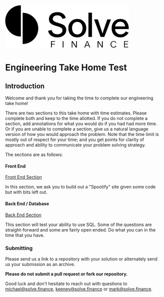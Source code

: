 # ![solve-logo](./solve-logo.png)

# Engineering Take Home Test

## Introduction

Welcome and thank you for taking the time to complete our engineering take home!

There are two sections to this take home with time estimates. Please complete both and keep to the time allotted. If you do not complete a section, add annotations for what you would do if you had had more time. Or if you are unable to complete a section, give us a natural language version of how you would approach the problem. Note that the time limit is mostly out of respect for your time; and you get points for clarity of approach and ability to communicate your problem solving strategy.

The sections are as follows:

#### Front End

[Front End Section](./FRONT-END.md)

In this section, we ask you to build out a "Spootify" site given some code but with bits left out.

#### Back End / Database

[Back End Section](BACK-END.md)

This section will test your ability to use SQL. Some of the questions are straight-forward and some are fairly open ended. Do what you can in the time that you have.

### Submitting

Please send us a link to a repository with your solution or alternately send us your submission as an archive. 

**Please do not submit a pull request or fork our repository.**

Good luck and don't hesitate to reach out with questions to michael@solve.finance, keeney@solve.finance or mark@solve.finance.

